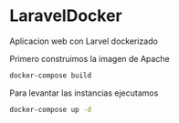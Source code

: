 # LaravelDocker
Aplicacion web con Larvel dockerizado

Primero construimos la imagen de Apache 
```bash
docker-compose build

```
Para levantar las instancias ejecutamos 
```bash
docker-compose up -d
```
